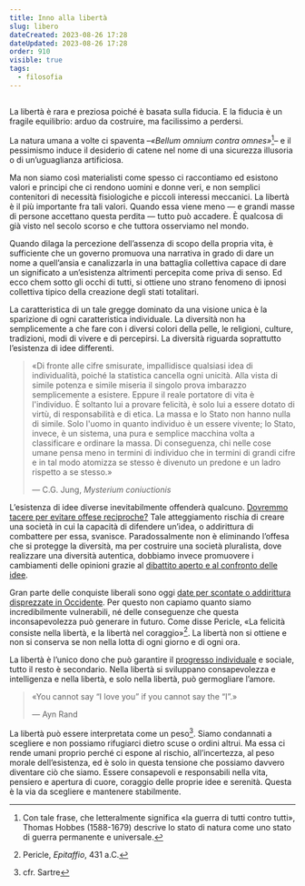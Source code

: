 ```yaml
---
title: Inno alla libertà
slug: libero
dateCreated: 2023-08-26 17:28
dateUpdated: 2023-08-26 17:28
order: 910
visible: true
tags:
  - filosofia
---
```


##

<span class="newthought">La libertà</span> è rara e preziosa poiché è basata sulla fiducia. E la fiducia è un fragile equilibrio: arduo da costruire, ma facilissimo a perdersi.

La natura umana a volte ci spaventa –_«Bellum omnium contra omnes»_[^1]– e il pessimismo induce il desiderio di catene nel nome di una sicurezza illusoria o di un’uguaglianza artificiosa.

[^1]: Con tale frase, che letteralmente significa «la guerra di tutti contro tutti», Thomas Hobbes (1588-1679) descrive lo stato di natura come uno stato di guerra permanente e universale.

Ma non siamo così materialisti come spesso ci raccontiamo ed esistono valori e principi che ci rendono uomini e donne veri, e non semplici contenitori di necessità fisiologiche e piccoli interessi meccanici. La libertà è il più importante fra tali valori. Quando essa viene meno — e grandi masse di persone accettano questa perdita — tutto può accadere. È qualcosa di già visto nel secolo scorso e che tuttora osserviamo nel mondo.

Quando dilaga la percezione dell’assenza di scopo della propria vita, è sufficiente che un governo promuova una narrativa in grado di dare un nome a quell’ansia e canalizzarla in una battaglia collettiva capace di dare un significato a un’esistenza altrimenti percepita come priva di senso. Ed ecco chem sotto gli occhi di tutti, si ottiene uno strano fenomeno di ipnosi collettiva tipico della creazione degli stati totalitari.

La caratteristica di un tale gregge dominato da una visione unica è la sparizione di ogni caratteristica individuale. La diversità non ha semplicemente a che fare con i diversi colori della pelle, le religioni, culture, tradizioni, modi di vivere e di percepirsi. La diversità riguarda soprattutto l’esistenza di idee differenti.

<div class='epigraph'>

> «Di fronte alle cifre smisurate, impallidisce qualsiasi idea di individualità, poiché la statistica cancella ogni unicità. Alla vista di simile potenza e simile miseria il singolo prova imbarazzo semplicemente a esistere. Eppure il reale portatore di vita è l'individuo. È soltanto lui a provare felicità, è solo lui a essere dotato di virtù, di responsabilità e di etica. La massa e lo Stato non hanno nulla di simile. Solo l'uomo in quanto individuo è un essere vivente; lo Stato, invece, è un sistema, una pura e semplice macchina volta a classificare e ordinare la massa. Di conseguenza, chi nelle cose umane pensa meno in termini di individuo che in termini di grandi cifre e in tal modo atomizza se stesso è divenuto un predone e un ladro rispetto a se stesso.» <footer> — C.G. Jung, _Mysterium coniuctionis_</footer>

</div>

L’esistenza di idee diverse inevitabilmente offenderà qualcuno. [Dovremmo tacere per evitare offese reciproche?](/notes/ingiustizia/) Tale atteggiamento rischia di creare una società in cui la capacità di difendere un’idea, o addirittura di combattere per essa, svanisce. Paradossalmente non è eliminando l’offesa che si protegge la diversità, ma per costruire una società pluralista, dove realizzare una diversità autentica, dobbiamo invece promuovere i cambiamenti delle opinioni grazie al [dibattito aperto e al confronto delle idee](/notes/democrazia/).

Gran parte delle conquiste liberali sono oggi [date per scontate o addirittura disprezzate in Occidente](/notes/occidente/). Per questo non capiamo quanto siamo incredibilmente vulnerabili, né delle conseguenze che questa inconsapevolezza può generare in futuro. Come disse Pericle, «La felicità consiste nella libertà, e la libertà nel coraggio»[^2]. La libertà non si ottiene e non si conserva se non nella lotta di ogni giorno e di ogni ora.

[^2]: Pericle, _Epitaffio_, 431 a.C.

La libertà è l’unico dono che può garantire il [progresso individuale](/notes/introspezione/) e sociale, tutto il resto è secondario. Nella libertà si sviluppano consapevolezza e intelligenza e nella libertà, e solo nella libertà, può germogliare l’amore.

<div class='epigraph'>

> «You cannot say “I love you” if you cannot say the “I”.» <footer> — Ayn Rand</footer>

</div>

La libertà può essere interpretata come un peso[^3]. Siamo condannati a scegliere e non possiamo rifugiarci dietro scuse o ordini altrui. Ma essa ci rende umani proprio perché ci espone al rischio, all’incertezza, al peso morale dell’esistenza, ed è solo in questa tensione che possiamo davvero diventare ciò che siamo. Essere consapevoli e responsabili nella vita, pensiero e apertura di cuore, coraggio delle proprie idee e serenità. Questa è la via da scegliere e mantenere stabilmente.

[^3]: cfr. Sartre
